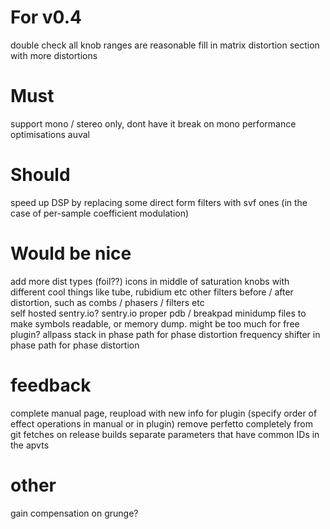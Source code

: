 # For v0.4

double check all knob ranges are reasonable
fill in matrix distortion section with more distortions

# Must

support mono / stereo only, dont have it break on mono
performance optimisations
auval

# Should

speed up DSP by replacing some direct form filters with svf ones (in the case of per-sample coefficient modulation)

# Would be nice

add more dist types (foil??)
icons in middle of saturation knobs with different cool things like tube, rubidium etc
other filters before / after distortion, such as combs / phasers / filters etc  
self hosted sentry.io?
sentry.io proper pdb / breakpad minidump files to make symbols readable, or memory dump. might be too much for free plugin?
allpass stack in phase path for phase distortion
frequency shifter in phase path for phase distortion

# feedback 

complete manual page, reupload with new info for plugin (specify order of effect operations in manual or in plugin)
remove perfetto completely from git fetches on release builds
separate parameters that have common IDs in the apvts

# other
gain compensation on grunge?
